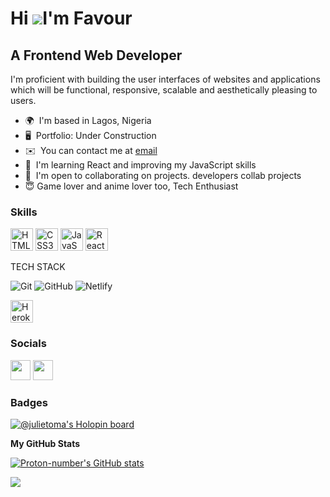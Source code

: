 
Hi ![](https://user-images.githubusercontent.com/18350557/176309783-0785949b-9127-417c-8b55-ab5a4333674e.gif)I'm Favour
==============================================================================================================================

A Frontend Web Developer 
--------------------


I'm proficient with building the user interfaces of websites and applications which will be functional, responsive, scalable and aesthetically pleasing to users.

* 🌍  I'm based in Lagos, Nigeria
* 🖥️  Portfolio: Under Construction
* ✉️  You can contact me at [email](mailto:favouradebimpe63@gmail.com)
* 🧠  I'm learning React and improving my JavaScript skills
* 🤝  I'm open to collaborating on projects. developers collab projects
* 😇  Game lover and anime lover too, Tech Enthusiast



 ### Skills
<p align="left">
 <a href="https://developer.mozilla.org/en-US/docs/Glossary/HTML5" target="_blank" rel="noreferrer"><img src="https://raw.githubusercontent.com/danielcranney/readme-generator/main/public/icons/skills/html5-colored.svg" width="36" height="36" alt="HTML5" /></a>
 <a href="https://www.w3.org/TR/CSS/#css" target="_blank" rel="noreferrer"><img src="https://raw.githubusercontent.com/danielcranney/readme-generator/main/public/icons/skills/css3-colored.svg" width="36" height="36" alt="CSS3" /></a>
<a href="https://developer.mozilla.org/en-US/docs/Web/JavaScript" target="_blank" rel="noreferrer"><img src="https://raw.githubusercontent.com/danielcranney/readme-generator/main/public/icons/skills/javascript-colored.svg" width="36" height="36" alt="JavaScript" /></a>
<a href="https://reactjs.org/" target="_blank" rel="noreferrer"><img src="https://raw.githubusercontent.com/danielcranney/readme-generator/main/public/icons/skills/react-colored.svg" width="36" height="36" alt="React" /></a>
</p>



 TECH STACK
 
 
 ![Git](https://img.shields.io/badge/git-%23F05033.svg?style=for-the-badge&logo=git&logoColor=white)
 ![GitHub](https://img.shields.io/badge/github-%23121011.svg?style=for-the-badge&logo=github&logoColor=white)
 ![Netlify](https://img.shields.io/badge/netlify-%23000000.svg?style=for-the-badge&logo=netlify&logoColor=#00C7B7)
 <p align="left">
<a href="https://www.heroku.com/" target="_blank" rel="noreferrer"><img src="https://raw.githubusercontent.com/danielcranney/readme-generator/main/public/icons/skills/heroku-colored.svg" width="36" height="36" alt="Heroku" /></a>
</p>




### Socials

<p align="left"> <a href="https://www.linkedin.com/in/adebimpe-favour-5902a0240" target="_blank" rel="noreferrer"><img src="https://raw.githubusercontent.com/danielcranney/readme-generator/main/public/icons/socials/linkedin.svg" width="32" height="32" /></a> 
<a href="http://www.medium.com/@JulietOma" target="_blank" rel="noreferrer"><img src="https://raw.githubusercontent.com/danielcranney/readme-generator/main/public/icons/socials/medium.svg" width="32" height="32" /></a></p>






### Badges


[![@julietoma's Holopin board](https://holopin.io/api/user/board?user=Proton-number)](https://www.holopin.io/@dacron)



<b>My GitHub Stats</b>

<a href="https://github.com/Proton-number"><img src="https://github-readme-stats.vercel.app/api?username=Proton-number_icons=true&hide=&count_private=true&title_color=0891b2&text_color=ffffff&icon_color=0891b2&bg_color=1c1917&hide_border=true&show_icons=true" alt="Proton-number's GitHub stats" /></a>

<a href="http://www.github.com/Proton-number"><img src="https://github-readme-streak-stats.herokuapp.com/?user=Proton-number&stroke=ffffff&background=1c1917&ring=0891b2&fire=0891b2&currStreakNum=ffffff&currStreakLabel=0891b2&sideNums=ffffff&sideLabels=ffffff&dates=ffffff&hide_border=true" /></a>
